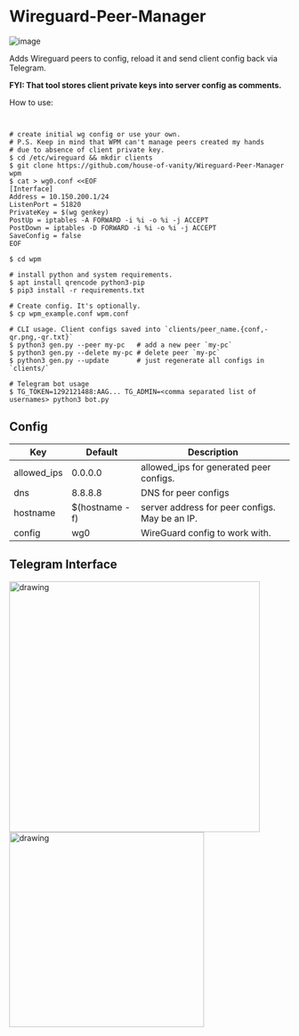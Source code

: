 # Wireguard-Peer-Manager
![image](https://user-images.githubusercontent.com/4666566/117325184-56f7f800-ae45-11eb-9003-b85aadbf5ff0.png)

Adds Wireguard peers to config, reload it and send client config back via Telegram. 

**FYI: That tool stores client private keys into server config as comments.**

How to use:

```shell


# create initial wg config or use your own.
# P.S. Keep in mind that WPM can't manage peers created my hands
# due to absence of client private key.
$ cd /etc/wireguard && mkdir clients
$ git clone https://github.com/house-of-vanity/Wireguard-Peer-Manager wpm
$ cat > wg0.conf <<EOF
[Interface]
Address = 10.150.200.1/24
ListenPort = 51820
PrivateKey = $(wg genkey)
PostUp = iptables -A FORWARD -i %i -o %i -j ACCEPT
PostDown = iptables -D FORWARD -i %i -o %i -j ACCEPT
SaveConfig = false
EOF

$ cd wpm

# install python and system requirements.
$ apt install qrencode python3-pip
$ pip3 install -r requirements.txt

# Create config. It's optionally.
$ cp wpm_example.conf wpm.conf

# CLI usage. Client configs saved into `clients/peer_name.{conf,-qr.png,-qr.txt}`
$ python3 gen.py --peer my-pc   # add a new peer `my-pc`
$ python3 gen.py --delete my-pc # delete peer `my-pc`
$ python3 gen.py --update       # just regenerate all configs in `clients/`

# Telegram bot usage
$ TG_TOKEN=1292121488:AAG... TG_ADMIN=<comma separated list of usernames> python3 bot.py

```

## Config
Key | Default | Description
------------ | ------------- | ------------
allowed_ips | 0.0.0.0 | allowed_ips for generated peer configs.
dns | 8.8.8.8 | DNS for peer configs
hostname | $(hostname -f) | server address for peer configs. May be an IP.
config | wg0 | WireGuard config to work with. 


## Telegram Interface

<img src="https://user-images.githubusercontent.com/4666566/117370133-cc31f000-ae7a-11eb-93fd-a390d2616da8.png" alt="drawing" width="450"/> <img src="https://user-images.githubusercontent.com/4666566/117377076-48323500-ae87-11eb-9602-a0cd3072ff53.png" alt="drawing" width="350"/>


